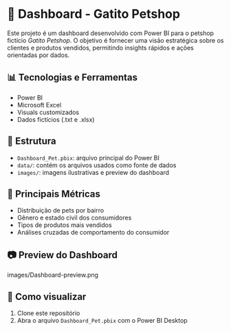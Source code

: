 # 🐾 Dashboard - Gatito Petshop

Este projeto é um dashboard desenvolvido com Power BI para o petshop fictício *Gatito Petshop*.
O objetivo é fornecer uma visão estratégica sobre os clientes e produtos vendidos, permitindo insights rápidos e ações orientadas por dados.

## 📊 Tecnologias e Ferramentas
- Power BI
- Microsoft Excel
- Visuals customizados
- Dados fictícios (.txt e .xlsx)

## 📁 Estrutura
- `Dashboard_Pet.pbix`: arquivo principal do Power BI
- `data/`: contém os arquivos usados como fonte de dados
- `images/`: imagens ilustrativas e preview do dashboard

## 🧩 Principais Métricas
- Distribuição de pets por bairro
- Gênero e estado civil dos consumidores
- Tipos de produtos mais vendidos
- Análises cruzadas de comportamento do consumidor

## 📷 Preview do Dashboard
images/Dashboard-preview.png

## 🚀 Como visualizar
1. Clone este repositório
2. Abra o arquivo `Dashboard_Pet.pbix` com o Power BI Desktop
